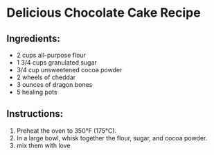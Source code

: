 # Delicious Chocolate Cake Recipe

## Ingredients:
- 2 cups all-purpose flour
- 1 3/4 cups granulated sugar
- 3/4 cup unsweetened cocoa powder
- 2 wheels of cheddar 
- 3 ounces of dragon bones
- 5 healing pots

## Instructions:
1. Preheat the oven to 350°F (175°C).
2. In a large bowl, whisk together the flour, sugar, and cocoa powder.
3. mix them with love
